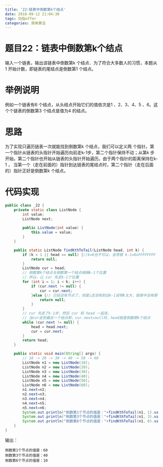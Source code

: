 ```yaml
---
title: '22:链表中倒数第k个结点'
date: 2018-09-12 21:04:30
tags: 剑指offer
categories: 简单算法
---
```

# 题目22：链表中倒数第k个结点
输入一个链表，输出该链表中倒数第k 个结点．为了符合大多数人的习惯，本题从1 开始计数，即链表的尾结点是倒数第1 个结点。

<!-- more -->

# 举例说明
例如一个链表有6 个结点，从头结点开始它们的值依次是1 、2、3、4、5 、6。这个个链表的倒数第3 个结点是值为4 的结点。


# 思路
为了实现只遍历链表一次就能找到倒数第k 个结点，我们可以定义两 
个指针。第一个指针从链表的头指针开始遍历向前走k-1步，第二个指针保持不动；从第k 步开始，第二个指针也开始从链表的头指针开始遍历。由于两个指针的距离保持在k-1 ， 当第一个（走在前面的）指针到达链表的尾结点时，第二个指针（走在后面的）指针正好是倒数第k 个结点。

# 代码实现

```java
public class _22 {
	private static class ListNode {
		int value;
		ListNode next;
		
		public ListNode(int value) {
			this.value = value;
		}
	}

	public static ListNode findKthToTail(ListNode head, int k) {
		if (k < 1 || head == null) {//k=0也不可以，会导致 k-1=0xFFFFFFFF
			return null;
		}
		ListNode cur = head;
		// 倒数第k个结点与倒数第一个结点相隔k-1个位置
		// 所以，让 cur 先走k-1个位置
		for (int i = 1; i < k; i++) {
			if (cur.next != null) {
				cur = cur.next;
			}else {// 已经没有节点了，但是i还没有到达k-1说明k太大，链表中没有那么多的元素
				return null;
			}
		}
		// cur 先走了k-1步，然后 cur 和 head 一起走，
		// 当cur走到最后一个结点即，cur.next=null时，head就是倒数第k个结点
		while (cur.next != null) {
			head = head.next;
			cur = cur.next;
		}
		return head;
	}

	public static void main(String[] args) {
		// 10 -> 20 -> 30 -> 40 -> 50 -> 60
		ListNode n1 = new ListNode(10);
		ListNode n2 = new ListNode(20);
		ListNode n3 = new ListNode(30);
		ListNode n4 = new ListNode(40);
		ListNode n5 = new ListNode(50);
		ListNode n6 = new ListNode(60);
		n1.next=n2;
		n2.next=n3;
		n3.next=n4;
		n4.next=n5;
		n5.next=n6;
		System.out.println("倒数第1个节点的值是："+findKthToTail(n1, 1).value); 
		System.out.println("倒数第3个节点的值是："+findKthToTail(n1, 3).value);
		System.out.println("倒数第6个节点的值是："+findKthToTail(n1, 6).value);
	}
}
```

输出：

```
倒数第1个节点的值是：60
倒数第3个节点的值是：40
倒数第6个节点的值是：10
```